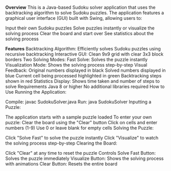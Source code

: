 **Overview**
This is a Java-based Sudoku solver application that uses the backtracking algorithm to solve Sudoku puzzles. The application features a graphical user interface (GUI) built with Swing, allowing users to:

Input their own Sudoku puzzles
Solve puzzles instantly or visualize the solving process
Clear the board and start over
See statistics about the solving process

**Features**
Backtracking Algorithm: Efficiently solves Sudoku puzzles using recursive backtracking
Interactive GUI: Clean 9x9 grid with clear 3x3 block borders
Two Solving Modes:
Fast Solve: Solves the puzzle instantly
Visualization Mode: Shows the solving process step-by-step
Visual Feedback:
Original numbers displayed in black
Solved numbers displayed in blue
Current cell being processed highlighted in green
Backtracking steps shown in red
Statistics Display: Shows time taken and number of steps to solve
Requirements
Java 8 or higher
No additional libraries required
How to Use
Running the Application:

Compile: javac SudokuSolver.java
Run: java SudokuSolver
Inputting a Puzzle:

The application starts with a sample puzzle loaded
To enter your own puzzle:
Clear the board using the "Clear" button
Click on cells and enter numbers (1-9)
Use 0 or leave blank for empty cells
Solving the Puzzle:

Click "Solve Fast" to solve the puzzle instantly
Click "Visualize" to watch the solving process step-by-step
Clearing the Board:

Click "Clear" at any time to reset the puzzle
Controls
Solve Fast Button: Solves the puzzle immediately
Visualize Button: Shows the solving process with animations
Clear Button: Resets the entire board
